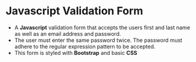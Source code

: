 # Javascript Validation Form

- A  **Javascript** validation form that accepts the users first and last name as well as an email address and password.
- The user must enter the same password twice. The password must  adhere to the regular expression pattern to be accepted.
- This form is styled with **Bootstrap** and basic **CSS**
